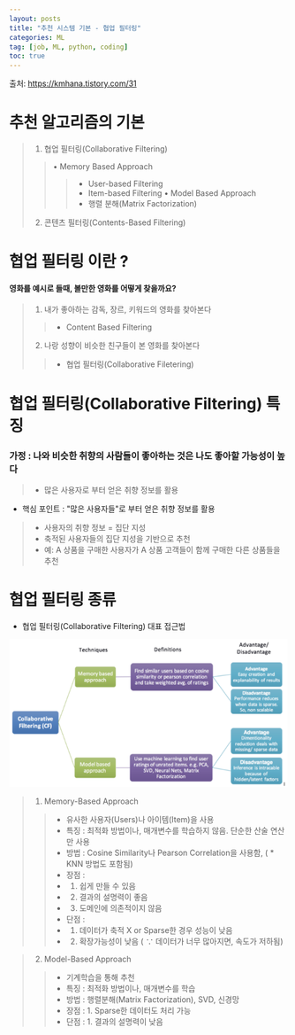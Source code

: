 ```yaml
---
layout: posts
title: "추천 시스템 기본 - 협업 필터링"
categories: ML
tag: [job, ML, python, coding]
toc: true
---
```

출처: https://kmhana.tistory.com/31

# 추천 알고리즘의 기본
> 1. 협업 필터링(Collaborative Filtering)
>> • Memory Based Approach
>>> - User-based Filtering
>>> - Item-based Filtering
>> • Model Based Approach
>>> - 행렬 분해(Matrix Factorization)
> 2. 콘텐츠 필터링(Contents-Based Filtering)

# 협업 필터링 이란 ?

#### 영화를 예시로 들때, 볼만한 영화를 어떻게 찾을까요?
> 1. 내가 좋아하는 감독, 장르, 키워드의 영화를 찾아본다
>> * Content Based Filtering
> 2. 나랑 성향이 비슷한 친구들이 본 영화를 찾아본다
>> * 협업 필터링(Collaborative Filetering)

# 협업 필터링(Collaborative Filtering) 특징
### 가정 : 나와 비슷한 취향의 사람들이 좋아하는 것은 나도 좋아할 가능성이 높다
> - 많은 사용자로 부터 얻은 취향 정보를 활용
* 핵심 포인트 : "많은 사용자들"로 부터 얻은 취향 정보를 활용
> - 사용자의 취향 정보 = 집단 지성 
> - 축적된 사용자들의 집단 지성을 기반으로 추천
> - 예: A 상품을 구매한 사용자가 A 상품 고객들이 함께 구매한 다른 상품들을 추천

# 협업 필터링 종류
* 협업 필터링(Collaborative Filtering) 대표 접근법 

<img src="../images/2022-12-11-Collaborative_filtering/협업_필터링_(CollaborativeFiltering)_대표_접근법.png" alt="다운로드" style="zoom:80%;" />

> 1. Memory-Based Approach
>> - 유사한 사용자(Users)나 아이템(Item)을 사용
>> - 특징 : 최적화 방법이나, 매개변수를 학습하지 않음. 단순한 산술 연산만 사용
>> - 방법 : Cosine Similarity나 Pearson Correlation을 사용함, ( * KNN 방법도 포함됨)
>> - 장점 : 
>> - 1. 쉽게 만들 수 있음
>> - 2. 결과의 설명력이 좋음
>> - 3. 도메인에 의존적이지 않음
>> - 단점 : 
>> - 1. 데이터가 축적 X or Sparse한 경우 성능이 낮음
>> - 2. 확장가능성이 낮음 ( ∵ 데이터가 너무 많아지면, 속도가 저하됨)

> 2. Model-Based Approach
>> - 기계학습을 통해 추천
>> - 특징 : 최적화 방법이나, 매개변수를 학습
>> - 방법 : 행렬분해(Matrix Factorization), SVD, 신경망
>> - 장점 : 1. Sparse한 데이터도 처리 가능
>> - 단점 : 1. 결과의 설명력이 낮음